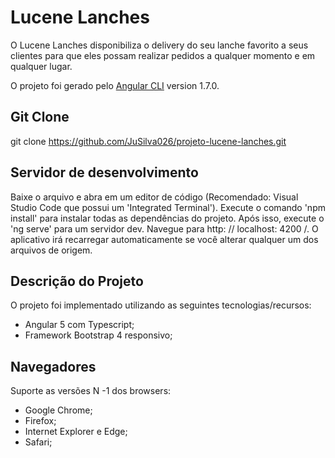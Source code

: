 # Lucene Lanches
O Lucene Lanches disponibiliza o delivery do seu lanche favorito a seus clientes para que eles possam realizar pedidos a qualquer momento e em qualquer lugar.

O projeto foi gerado pelo [Angular CLI](https://github.com/angular/angular-cli) version 1.7.0.

## Git Clone
git clone https://github.com/JuSilva026/projeto-lucene-lanches.git

## Servidor de desenvolvimento
Baixe o arquivo e abra em um editor de código (Recomendado: Visual Studio Code que possui um 'Integrated Terminal').
Execute o comando 'npm install' para instalar todas as dependências do projeto.
Após isso, execute o 'ng serve' para um servidor dev. 
Navegue para http: // localhost: 4200 /. 
O aplicativo irá recarregar automaticamente se você alterar qualquer um dos arquivos de origem.


## Descrição do Projeto

O projeto foi implementado utilizando as seguintes tecnologias/recursos:

- Angular 5 com Typescript;
- Framework Bootstrap 4 responsivo;


## Navegadores

Suporte as versões N -1 dos browsers: 

- Google Chrome;
- Firefox;
- Internet Explorer e Edge;
- Safari;

